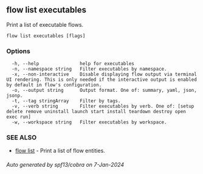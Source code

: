 ## flow list executables

Print a list of executable flows.

```
flow list executables [flags]
```

### Options

```
  -h, --help               help for executables
  -n, --namespace string   Filter executables by namespace.
  -x, --non-interactive    Disable displaying flow output via terminal UI rendering. This is only needed if the interactive output is enabled by default in flow's configuration.
  -o, --output string      Output format. One of: summary, yaml, json, jsonp.
  -t, --tag stringArray    Filter by tags.
  -v, --verb string        Filter executables by verb. One of: [setup delete remove uninstall launch start install teardown destroy open exec run]
  -w, --workspace string   Filter executables by workspace.
```

### SEE ALSO

* [flow list](flow_list.md)	 - Print a list of flow entities.

###### Auto generated by spf13/cobra on 7-Jan-2024
